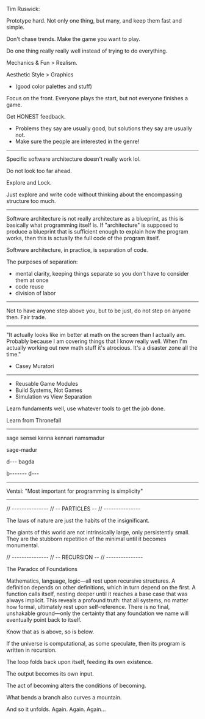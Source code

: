 Tim Ruswick:

Prototype hard. Not only one thing, but many, and keep them fast and simple.

Don't chase trends. Make the game you want to play.

Do one thing really really well instead of trying to do everything.

Mechanics & Fun > Realism.

Aesthetic Style > Graphics

- (good color palettes and stuff)

Focus on the front. Everyone plays the start, but not everyone finishes a game.

Get HONEST feedback.

- Problems they say are usually good, but solutions they say are usually not.
- Make sure the people are interested in the genre!

---

Specific software architecture doesn't really work lol.

Do not look too far ahead.

Explore and Lock.

Just explore and write code without thinking about the encompassing structure too much.

---

Software architecture is not really architecture as a blueprint, as this is basically what programming itself is. If "architecture" is supposed to produce a blueprint that is sufficient enough to explain how the program works, then this is actually the full code of the program itself.

Software architecture, in practice, is separation of code.

The purposes of separation:

- mental clarity, keeping things separate so you don't have to consider them at once
- code reuse
- division of labor

---

Not to have anyone step above you, but to be just, do not step on anyone then. Fair trade.

---

"It actually looks like im better at math on the screen than I actually am. Probably because I am covering things that I know really well. When I'm actually working out new math stuff it's atrocious. It's a disaster zone all the time."

- Casey Muratori

---

- Reusable Game Modules
- Build Systems, Not Games
- Simulation vs View Separation

Learn fundaments well, use whatever tools to get the job done.

Learn from Thronefall

---

sage
sensei
kenna
kennari
namsmadur

sage-madur

d--- bagda

b------- d---

---

Ventsi: "Most important for programming is simplicity"

---

// ---------------
// -- PARTICLES --
// ---------------

The laws of nature are just the habits of the insignificant.

The giants of this world are not intrinsically large, only persistently small.
They are the stubborn repetition of the minimal until it becomes monumental.

// ---------------
// -- RECURSION --
// ---------------

The Paradox of Foundations

Mathematics, language, logic—all rest upon recursive structures. A definition depends on other definitions, which in turn depend on the first. A function calls itself, nesting deeper until it reaches a base case that was always implicit. This reveals a profound truth: that all systems, no matter how formal, ultimately rest upon self-reference. There is no final, unshakable ground—only the certainty that any foundation we name will eventually point back to itself.

Know that as is above, so is below.

If the universe is computational, as some speculate, then its program is written in recursion.

The loop folds back upon itself, feeding its own existence.

The output becomes its own input.

The act of becoming alters the conditions of becoming.

What bends a branch also curves a mountain.

And so it unfolds. Again. Again. Again...
